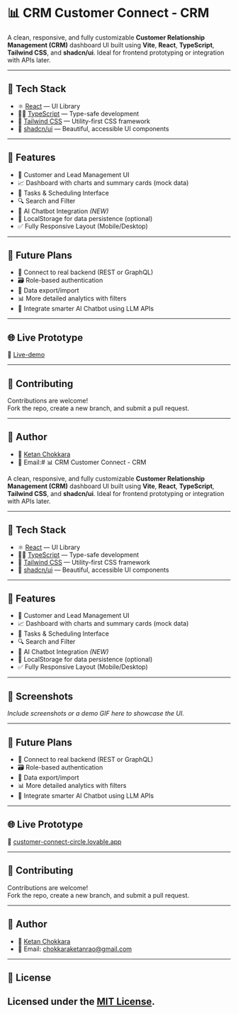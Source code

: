# 📊 CRM Customer Connect - CRM 

A clean, responsive, and fully customizable **Customer Relationship Management (CRM)** dashboard UI built using **Vite**, **React**, **TypeScript**, **Tailwind CSS**, and **shadcn/ui**. Ideal for frontend prototyping or integration with APIs later.

---

## 🚀 Tech Stack


- ⚛️ [React](https://reactjs.org/) — UI Library  
- 🧑‍💻 [TypeScript](https://www.typescriptlang.org/) — Type-safe development  
- 🎨 [Tailwind CSS](https://tailwindcss.com/) — Utility-first CSS framework  
- 🧩 [shadcn/ui](https://ui.shadcn.dev/) — Beautiful, accessible UI components  

---

## 📁 Features

- 👥 Customer and Lead Management UI  
- 📈 Dashboard with charts and summary cards (mock data)  
- 📅 Tasks & Scheduling Interface  
- 🔍 Search and Filter  
- 🤖 AI Chatbot Integration *(NEW)*  
- 💾 LocalStorage for data persistence (optional)  
- ✅ Fully Responsive Layout (Mobile/Desktop)  

---

## 🧠 Future Plans

- 🔗 Connect to real backend (REST or GraphQL)  
- 🗃️ Role-based authentication  
- 🧾 Data export/import  
- 📊 More detailed analytics with filters  
- 🧠 Integrate smarter AI Chatbot using LLM APIs  

---

## 🌐 Live Prototype

🔗 [Live-demo](https://customer-connect-circle.lovable.app/)

---

## 🤝 Contributing

Contributions are welcome!  
Fork the repo, create a new branch, and submit a pull request.  

---

## 👤 Author

- 💼 [Ketan Chokkara](https://www.linkedin.com/in/ketan-chokkara-2888b2274)  
- 📧 Email:# 📊 CRM Customer Connect - CRM 

A clean, responsive, and fully customizable **Customer Relationship Management (CRM)** dashboard UI built using **Vite**, **React**, **TypeScript**, **Tailwind CSS**, and **shadcn/ui**. Ideal for frontend prototyping or integration with APIs later.

---

## 🚀 Tech Stack


- ⚛️ [React](https://reactjs.org/) — UI Library  
- 🧑‍💻 [TypeScript](https://www.typescriptlang.org/) — Type-safe development  
- 🎨 [Tailwind CSS](https://tailwindcss.com/) — Utility-first CSS framework  
- 🧩 [shadcn/ui](https://ui.shadcn.dev/) — Beautiful, accessible UI components  

---

## 📁 Features

- 👥 Customer and Lead Management UI  
- 📈 Dashboard with charts and summary cards (mock data)  
- 📅 Tasks & Scheduling Interface  
- 🔍 Search and Filter  
- 🤖 AI Chatbot Integration *(NEW)*  
- 💾 LocalStorage for data persistence (optional)  
- ✅ Fully Responsive Layout (Mobile/Desktop)  

---

## 📸 Screenshots

*Include screenshots or a demo GIF here to showcase the UI.*

---

## 🧠 Future Plans

- 🔗 Connect to real backend (REST or GraphQL)  
- 🗃️ Role-based authentication  
- 🧾 Data export/import  
- 📊 More detailed analytics with filters  
- 🧠 Integrate smarter AI Chatbot using LLM APIs  

---

## 🌐 Live Prototype

🔗 [customer-connect-circle.lovable.app](customer-connect-circle.lovable.app)

---

## 🤝 Contributing

Contributions are welcome!  
Fork the repo, create a new branch, and submit a pull request.  

---

## 👤 Author

- 💼 [Ketan Chokkara](https://www.linkedin.com/in/ketan-chokkara-2888b2274)  
- 📧 Email: chokkaraketanrao@gmail.com


---

## 📜 License

Licensed under the [MIT License](LICENSE).
---


